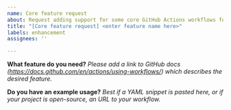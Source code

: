 ```yaml
---
name: Core feature request
about: Request adding support for some core GitHub Actions workflows feature
title: "[Core feature request] <enter feature name here>"
labels: enhancement
assignees: ''

---
```


**What feature do you need?**
_Please add a link to GitHub docs (https://docs.github.com/en/actions/using-workflows/) which describes the desired feature._

**Do you have an example usage?**
_Best if a YAML snippet is pasted here, or if your project is open-source, an URL to your workflow._
